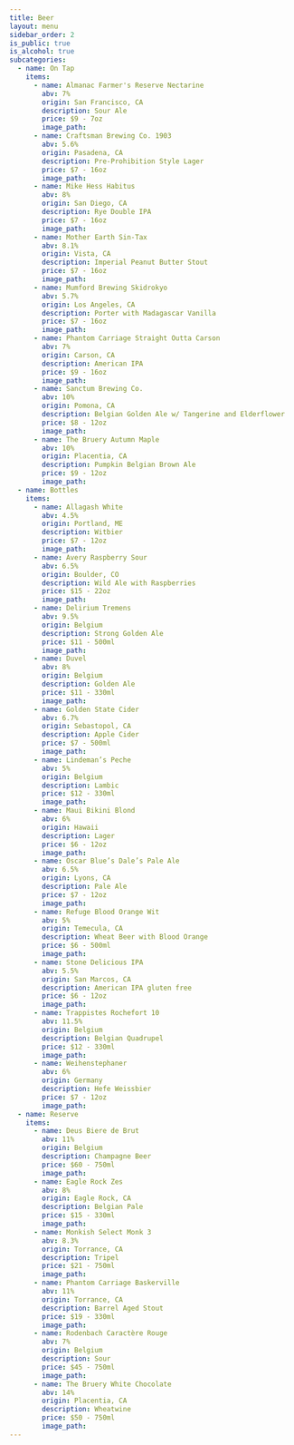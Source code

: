 ```yaml
---
title: Beer
layout: menu
sidebar_order: 2
is_public: true
is_alcohol: true
subcategories:
  - name: On Tap
    items:
      - name: Almanac Farmer's Reserve Nectarine
        abv: 7%
        origin: San Francisco, CA
        description: Sour Ale
        price: $9 - 7oz
        image_path:
      - name: Craftsman Brewing Co. 1903
        abv: 5.6%
        origin: Pasadena, CA
        description: Pre-Prohibition Style Lager
        price: $7 - 16oz
        image_path:
      - name: Mike Hess Habitus
        abv: 8%
        origin: San Diego, CA
        description: Rye Double IPA
        price: $7 - 16oz
        image_path:
      - name: Mother Earth Sin-Tax
        abv: 8.1%
        origin: Vista, CA
        description: Imperial Peanut Butter Stout
        price: $7 - 16oz
        image_path:
      - name: Mumford Brewing Skidrokyo
        abv: 5.7%
        origin: Los Angeles, CA
        description: Porter with Madagascar Vanilla
        price: $7 - 16oz
        image_path:
      - name: Phantom Carriage Straight Outta Carson
        abv: 7%
        origin: Carson, CA
        description: American IPA
        price: $9 - 16oz
        image_path:
      - name: Sanctum Brewing Co.
        abv: 10%
        origin: Pomona, CA
        description: Belgian Golden Ale w/ Tangerine and Elderflower
        price: $8 - 12oz
        image_path:
      - name: The Bruery Autumn Maple
        abv: 10%
        origin: Placentia, CA
        description: Pumpkin Belgian Brown Ale
        price: $9 - 12oz
        image_path:
  - name: Bottles
    items:
      - name: Allagash White
        abv: 4.5%
        origin: Portland, ME
        description: Witbier
        price: $7 - 12oz
        image_path:
      - name: Avery Raspberry Sour
        abv: 6.5%
        origin: Boulder, CO
        description: Wild Ale with Raspberries
        price: $15 - 22oz
        image_path:
      - name: Delirium Tremens
        abv: 9.5%
        origin: Belgium
        description: Strong Golden Ale
        price: $11 - 500ml
        image_path:
      - name: Duvel
        abv: 8%
        origin: Belgium
        description: Golden Ale
        price: $11 - 330ml
        image_path:
      - name: Golden State Cider
        abv: 6.7%
        origin: Sebastopol, CA
        description: Apple Cider
        price: $7 - 500ml
        image_path:
      - name: Lindeman’s Peche
        abv: 5%
        origin: Belgium
        description: Lambic
        price: $12 - 330ml
        image_path:
      - name: Maui Bikini Blond
        abv: 6%
        origin: Hawaii
        description: Lager
        price: $6 - 12oz
        image_path:
      - name: Oscar Blue’s Dale’s Pale Ale
        abv: 6.5%
        origin: Lyons, CA
        description: Pale Ale
        price: $7 - 12oz
        image_path:
      - name: Refuge Blood Orange Wit
        abv: 5%
        origin: Temecula, CA
        description: Wheat Beer with Blood Orange
        price: $6 - 500ml
        image_path:
      - name: Stone Delicious IPA
        abv: 5.5%
        origin: San Marcos, CA
        description: American IPA gluten free
        price: $6 - 12oz
        image_path:
      - name: Trappistes Rochefort 10
        abv: 11.5%
        origin: Belgium
        description: Belgian Quadrupel
        price: $12 - 330ml
        image_path:
      - name: Weihenstephaner
        abv: 6%
        origin: Germany
        description: Hefe Weissbier
        price: $7 - 12oz
        image_path:
  - name: Reserve
    items:
      - name: Deus Biere de Brut
        abv: 11%
        origin: Belgium
        description: Champagne Beer
        price: $60 - 750ml
        image_path:
      - name: Eagle Rock Zes
        abv: 8%
        origin: Eagle Rock, CA
        description: Belgian Pale
        price: $15 - 330ml
        image_path:
      - name: Monkish Select Monk 3
        abv: 8.3%
        origin: Torrance, CA
        description: Tripel
        price: $21 - 750ml
        image_path:
      - name: Phantom Carriage Baskerville
        abv: 11%
        origin: Torrance, CA
        description: Barrel Aged Stout
        price: $19 - 330ml
        image_path:
      - name: Rodenbach Caractère Rouge
        abv: 7%
        origin: Belgium
        description: Sour
        price: $45 - 750ml
        image_path:
      - name: The Bruery White Chocolate
        abv: 14%
        origin: Placentia, CA
        description: Wheatwine
        price: $50 - 750ml
        image_path:
---
```

